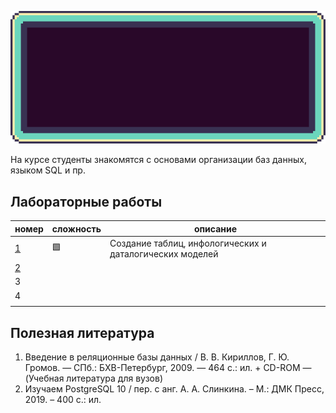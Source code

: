 ![](img/DataBases_GIF.gif)

На курсе студенты знакомятся с основами организации баз данных, языком SQL и пр.

## Лабораторные работы

| номер                                  | сложность | описание                                                 |
| -------------------------------------- | --------- | -------------------------------------------------------- |
| [1](labs/lab1/README.md)               | 🟩        | Создание таблиц, инфологических и даталогических моделей |
| [2](2%20Databases/labs/lab2/README.md) |           |                                                          |
| 3                                      |           |                                                          |
| 4                                      |           |                                                          |
|                                        |           |                                                          |

## Полезная литература

1. Введение в реляционные базы данных / В. В. Кириллов, Г. Ю. Громов. — СПб.: БХВ-Петербург, 2009. — 464 с.: ил. + CD-ROM — (Учебная литература для вузов)
2. Изучаем PostgreSQL 10 / пер. с анг. А. А. Слинкина. – М.: ДМК Пресс, 2019. – 400 с.: ил.